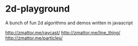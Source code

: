 2d-playground
=============

A bunch of fun 2d algorithms and demos written in javascript

http://zmattor.me/raycast/
http://zmattor.me/line_thing/
http://zmattor.me/particles/
